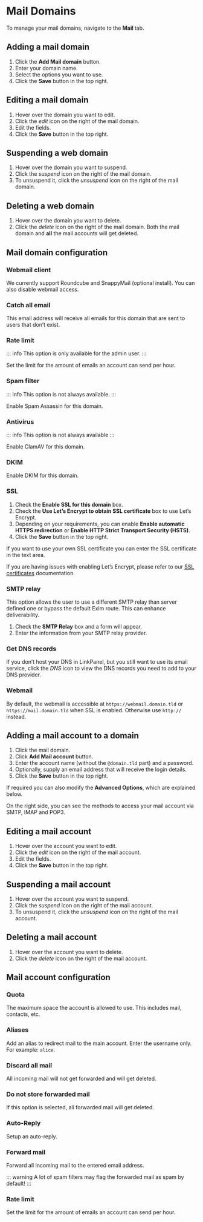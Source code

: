 # Mail Domains

To manage your mail domains, navigate to the **Mail <i class="fas fa-fw fa-mail-bulk"></i>** tab.

## Adding a mail domain

1. Click the **<i class="fas fa-fw fa-plus-circle"></i> Add Mail domain** button.
2. Enter your domain name.
3. Select the options you want to use.
4. Click the **<i class="fas fa-fw fa-save"></i> Save** button in the top right.

## Editing a mail domain

1. Hover over the domain you want to edit.
2. Click the <i class="fas fa-fw fa-pencil-alt"><span class="visually-hidden">edit</span></i> icon on the right of the mail domain.
3. Edit the fields.
4. Click the **<i class="fas fa-fw fa-save"></i> Save** button in the top right.

## Suspending a web domain

1. Hover over the domain you want to suspend.
2. Click the <i class="fas fa-fw fa-pause"><span class="visually-hidden">suspend</span></i> icon on the right of the mail domain.
3. To unsuspend it, click the <i class="fas fa-fw fa-play"><span class="visually-hidden">unsuspend</span></i> icon on the right of the mail domain.

## Deleting a web domain

1. Hover over the domain you want to delete.
2. Click the <i class="fas fa-fw fa-trash"><span class="visually-hidden">delete</span></i> icon on the right of the mail domain. Both the mail domain and **all** the mail accounts will get deleted.

## Mail domain configuration

### Webmail client

We currently support Roundcube and SnappyMail (optional install). You can also disable webmail access.

### Catch all email

This email address will receive all emails for this domain that are sent to users that don’t exist.

### Rate limit

::: info
This option is only available for the admin user.
:::

Set the limit for the amount of emails an account can send per hour.

### Spam filter

::: info
This option is not always available.
:::

Enable Spam Assassin for this domain.

### Antivirus

::: info
This option is not always available
:::

Enable ClamAV for this domain.

### DKIM

Enable DKIM for this domain.

### SSL

1. Check the **Enable SSL for this domain** box.
2. Check the **Use Let’s Encrypt to obtain SSL certificate** box to use Let’s Encrypt.
3. Depending on your requirements, you can enable **Enable automatic HTTPS redirection** or **Enable HTTP Strict Transport Security (HSTS)**.
4. Click the **<i class="fas fa-fw fa-save"></i> Save** button in the top right.

If you want to use your own SSL certificate you can enter the SSL certificate in the text area.

If you are having issues with enabling Let’s Encrypt, please refer to our [SSL certificates](../server-administration/ssl-certificates) documentation.

### SMTP relay

This option allows the user to use a different SMTP relay than server defined one or bypass the default Exim route. This can enhance deliverability.

1. Check the **SMTP Relay** box and a form will appear.
2. Enter the information from your SMTP relay provider.

### Get DNS records

If you don’t host your DNS in LinkPanel, but you still want to use its email service, click the <i class="fas fa-atlas"><span class="visually-hidden">DNS</span></i> icon to view the DNS records you need to add to your DNS provider.

### Webmail

By default, the webmail is accessible at `https://webmail.domain.tld` or `https://mail.domain.tld` when SSL is enabled. Otherwise use `http://` instead.

## Adding a mail account to a domain

1. Click the mail domain.
2. Click **<i class="fas fa-fw fa-plus-circle"></i> Add Mail account** button.
3. Enter the account name (without the `@domain.tld` part) and a password.
4. Optionally, supply an email address that will receive the login details.
5. Click the **<i class="fas fa-fw fa-save"></i> Save** button in the top right.

If required you can also modify the **Advanced Options**, which are explained below.

On the right side, you can see the methods to access your mail account via SMTP, IMAP and POP3.

## Editing a mail account

1. Hover over the account you want to edit.
2. Click the <i class="fas fa-fw fa-pencil-alt"><span class="visually-hidden">edit</span></i> icon on the right of the mail account.
3. Edit the fields.
4. Click the **<i class="fas fa-fw fa-save"></i> Save** button in the top right.

## Suspending a mail account

1. Hover over the account you want to suspend.
2. Click the <i class="fas fa-fw fa-pause"><span class="visually-hidden">suspend</span></i> icon on the right of the mail account.
3. To unsuspend it, click the <i class="fas fa-fw fa-play"><span class="visually-hidden">unsuspend</span></i> icon on the right of the mail account.

## Deleting a mail account

1. Hover over the account you want to delete.
2. Click the <i class="fas fa-fw fa-trash"><span class="visually-hidden">delete</span></i> icon on the right of the mail account.

## Mail account configuration

### Quota

The maximum space the account is allowed to use. This includes mail, contacts, etc.

### Aliases

Add an alias to redirect mail to the main account. Enter the username only. For example: `alice`.

### Discard all mail

All incoming mail will not get forwarded and will get deleted.

### Do not store forwarded mail

If this option is selected, all forwarded mail will get deleted.

### Auto-Reply

Setup an auto-reply.

### Forward mail

Forward all incoming mail to the entered email address.

::: warning
A lot of spam filters may flag the forwarded mail as spam by default!
:::

### Rate limit

Set the limit for the amount of emails an account can send per hour.
